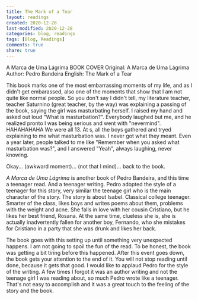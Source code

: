 ```yaml
---
title: The Mark of a Tear
layout: readings
created: 2020-12-28
last-modified: 2020-12-28
categories: blog, readings
tags: [Blog, Readings]
comments: true
share: true
---
```

A Marca de Uma Lágrima
BOOK COVER
Original: A Marca de Uma Lágrima
Author: Pedro Bandeira
English: The Mark of a Tear

This book marks one of the most embarrassing moments of my life, and as I didn't get embarassed, also one of the moments that show that I am not quite like normal people. So you don't say I didn't tell, my literature teacher, teacher Saturnino (great teacher, by the way) was explaining a passing of the book, saying the girl was masturbating herself. I raised my hand and asked out loud "What is masturbation?". Everybody laughed but me, and he realized pronto I was being serious and went with "nevermind". HAHAHAHAHA We were all 13. At s, all the boys gathered and tryed explaining to me what masturbation was. I never got what they meant. Even a year later, people talked to me like "Remember when you asked what masturbation was?", and I answered "Yeah", always laughing, never knowing.

Okay... (awkward moment)... (not that I mind)... back to the book.

*A Marca de Uma Lágrima* is another book of Pedro Bandeira, and this time a teenager read. And a teenager writing. Pedro adopted the style of a teenager for this story, very similar the teenage girl who is the main character of the story. The story is about Isabel. Classical college teenager. Smarter of the class, likes boys and writes poems about them, problems with the weight and acne. She falls in love with her cousin Cristiano, but he likes her best friend, Rosana. At the same time, clueless she is, she is actually inadvertently fallen for another boy, Fernando, who she mistakes for Cristiano in a party that she was drunk and likes her back.

The book goes with this setting up until something very unexpected happens. I am not going to spoil the fun of the read. To be honest, the book was getting a bit tiring before this happened. After this event goes down, the book gets your attention to the end of it. You will not stop reading until done, because it gets that good. I would like to applaud Pedro for the style of the writing. A few times I forgot it was an author writing and not the teenage girl I was reading about, so much Pedro wrote like a teenager. That's not easy to accomplish and it was a great touch to the feeling of the story and the book.
